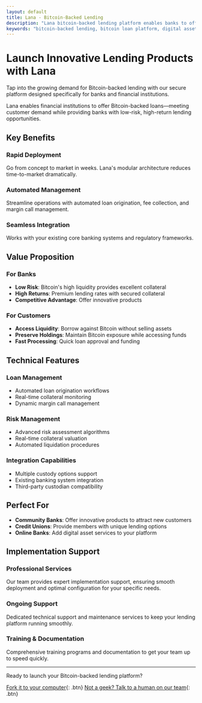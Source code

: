 ```yaml
---
layout: default
title: Lana - Bitcoin-Backed Lending
description: "Lana bitcoin-backed lending platform enables banks to offer secure bitcoin loans and digital asset lending. Launch innovative bitcoin loan products with automated collateral management, risk assessment, and compliance-ready lending solutions."
keywords: "bitcoin-backed lending, bitcoin loan platform, digital asset lending, bitcoin loans, crypto backed loans, bitcoin loan site, collateralized digital asset lending, bitcoin lending sites, bitcoin based loans, blockchain loan platform, bitcoin infrastructure lending, btc borrowing, btc lend, crypto backed fiat loan, bitcoin backed lending, bitcoin backed loans, bitcoin-backed loans, bitcoin loan, lana lending platform"
---
```


# Launch Innovative Lending Products with Lana

Tap into the growing demand for Bitcoin-backed lending with our secure platform designed specifically for banks and financial institutions.

Lana enables financial institutions to offer Bitcoin-backed loans—meeting customer demand while providing banks with low-risk, high-return lending opportunities.

## Key Benefits

### Rapid Deployment
Go from concept to market in weeks. Lana's modular architecture reduces time-to-market dramatically.

### Automated Management
Streamline operations with automated loan origination, fee collection, and margin call management.

### Seamless Integration
Works with your existing core banking systems and regulatory frameworks.

## Value Proposition

### For Banks
- **Low Risk**: Bitcoin's high liquidity provides excellent collateral
- **High Returns**: Premium lending rates with secured collateral
- **Competitive Advantage**: Offer innovative products

### For Customers
- **Access Liquidity**: Borrow against Bitcoin without selling assets
- **Preserve Holdings**: Maintain Bitcoin exposure while accessing funds
- **Fast Processing**: Quick loan approval and funding

## Technical Features

### Loan Management
- Automated loan origination workflows
- Real-time collateral monitoring
- Dynamic margin call management

### Risk Management
- Advanced risk assessment algorithms
- Real-time collateral valuation
- Automated liquidation procedures

### Integration Capabilities
- Multiple custody options support
- Existing banking system integration
- Third-party custodian compatibility

## Perfect For

- **Community Banks**: Offer innovative products to attract new customers
- **Credit Unions**: Provide members with unique lending options
- **Online Banks**: Add digital asset services to your platform

## Implementation Support

### Professional Services
Our team provides expert implementation support, ensuring smooth deployment and optimal configuration for your specific needs.

### Ongoing Support
Dedicated technical support and maintenance services to keep your lending platform running smoothly.

### Training & Documentation
Comprehensive training programs and documentation to get your team up to speed quickly.

---

Ready to launch your Bitcoin-backed lending platform?

[Fork it to your computer](https://github.com/GaloyMoney){: .btn}
[Not a geek? Talk to a human on our team](https://calendly.com/andrew-galoy/){: .btn}